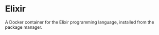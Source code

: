 # Elixir

A Docker container for the Elixir programming language, installed from the
package manager.
